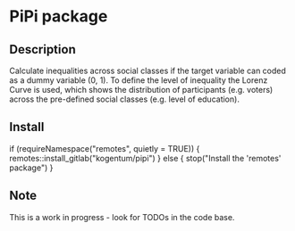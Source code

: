 # PiPi package

## Description

Calculate inequalities across social classes if the target variable can coded as 
a dummy variable (0, 1). To define the level of inequality the Lorenz Curve is 
used, which shows the distribution of participants (e.g. voters) across the 
pre-defined social classes (e.g. level of education). 

## Install

if (requireNamespace("remotes", quietly = TRUE)) {
  remotes::install_gitlab("kogentum/pipi")
} else {
  stop("Install the 'remotes' package")
}

## Note

This is a work in progress - look for TODOs in the code base.
